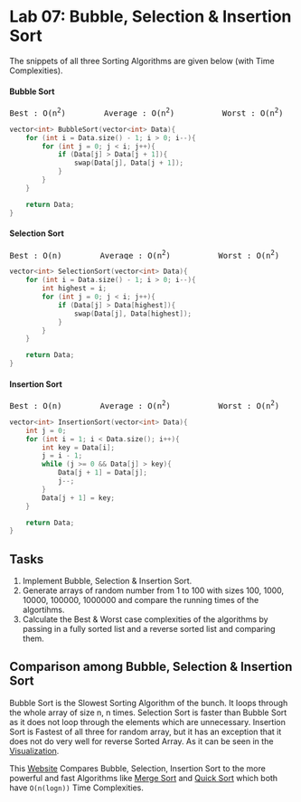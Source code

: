 # Lab 07: Bubble, Selection & Insertion Sort

The snippets of all three Sorting Algorithms are given below (with Time Complexities).

#### Bubble Sort
<pre>Best : O(n<sup>2</sup>)		Average : O(n<sup>2</sup>)			Worst : O(n<sup>2</sup>)</pre>
```cpp
vector<int> BubbleSort(vector<int> Data){
	for (int i = Data.size() - 1; i > 0; i--){
		for (int j = 0; j < i; j++){
			if (Data[j] > Data[j + 1]){
				swap(Data[j], Data[j + 1]);
			}
		}	
	}

	return Data;
}
```

#### Selection Sort
<pre>Best : O(n)		Average : O(n<sup>2</sup>)			Worst : O(n<sup>2</sup>)</pre>
```cpp
vector<int> SelectionSort(vector<int> Data){
	for (int i = Data.size() - 1; i > 0; i--){
		int highest = i;
		for (int j = 0; j < i; j++){
			if (Data[j] > Data[highest]){
				swap(Data[j], Data[highest]);
			}
		}	
	}

	return Data;
}
```

#### Insertion Sort
<pre>Best : O(n)		Average : O(n<sup>2</sup>)			Worst : O(n<sup>2</sup>)</pre>
```cpp
vector<int> InsertionSort(vector<int> Data){
	int j = 0;
	for (int i = 1; i < Data.size(); i++){
		int key = Data[i];
		j = i - 1;
		while (j >= 0 && Data[j] > key){
			Data[j + 1] = Data[j];
			j--;
		}
		Data[j + 1] = key;
	}

	return Data;
}
```


## Tasks

1. Implement Bubble, Selection & Insertion Sort.
2. Generate arrays of random number from 1 to 100 with sizes 100, 1000, 10000, 100000, 1000000 and compare the running times of the algortihms.
3. Calculate the Best & Worst case complexities of the algorithms by passing in a fully sorted list and a reverse sorted list and comparing them.

## Comparison among Bubble, Selection & Insertion Sort

Bubble Sort is the Slowest Sorting Algorithm of the bunch. It loops through the whole array of size n, n times. Selection Sort is faster than Bubble Sort as it does not loop through the elements which are unnecessary. Insertion Sort is Fastest of all three for random array, but it has an exception that it does not do very well for reverse Sorted Array. As it can be seen in the [Visualization](https://www.visualgo.net/bn/sorting).

This [Website](https://www.titrias.com/ultimate-sorting-algorithms-comparison/) Compares Bubble, Selection, Insertion Sort to the more powerful and fast Algorithms like [Merge Sort](https://github.com/Shahzaib-FCB/Lab-DSA/tree/master/Lab09%20-%20Merge%20Sort) and [Quick Sort](https://github.com/Shahzaib-FCB/Lab-DSA/tree/master/Lab10%20-%20Quick%20Sort) which both have `O(n(logn))` Time Complexities.